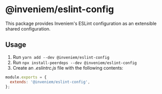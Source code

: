 # @inveniem/eslint-config

This package provides Inveniem's ESLint configuration as an extensible shared
configuration.

## Usage

1. Run `yarn add --dev @inveniem/eslint-config`
2. Run `npx install-peerdeps --dev @inveniem/eslint-config`
3. Create an _.eslintrc.js_ file with the following contents:

```javascript
module.exports = {
  extends: '@inveniem/eslint-config',
};
```
